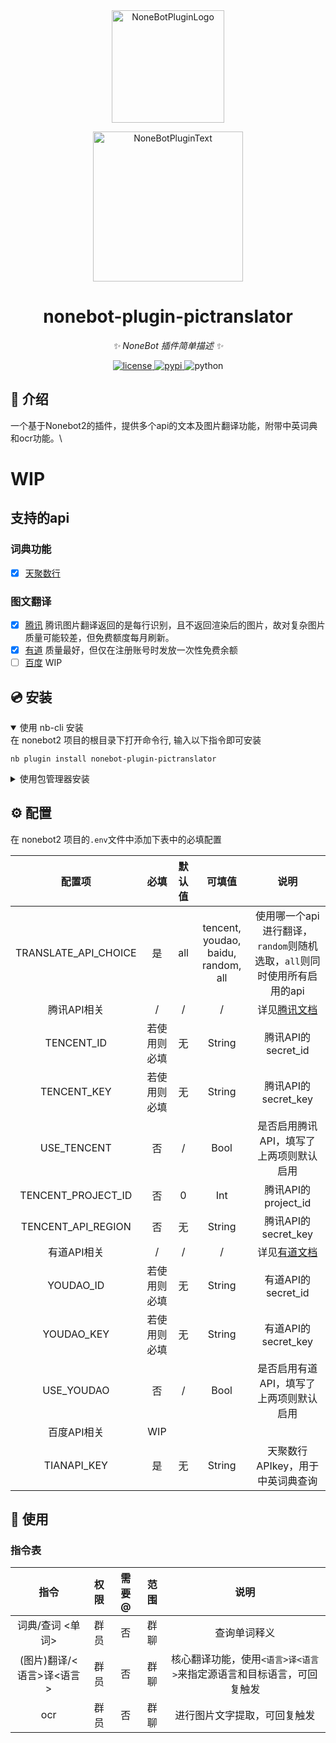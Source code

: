 <div align="center">
  <a href="https://v2.nonebot.dev/store"><img src="https://github.com/A-kirami/nonebot-plugin-template/blob/resources/nbp_logo.png" width="180" height="180" alt="NoneBotPluginLogo"></a>
  <br>
  <p><img src="https://github.com/A-kirami/nonebot-plugin-template/blob/resources/NoneBotPlugin.svg" width="240" alt="NoneBotPluginText"></p>
</div>

<div align="center">

# nonebot-plugin-pictranslator

_✨ NoneBot 插件简单描述 ✨_


<a href="./LICENSE">
    <img src="https://img.shields.io/github/license/iona-s/nonebot-plugin-pictranslator.svg" alt="license">
</a>
<a href="https://pypi.python.org/pypi/nonebot-plugin-pictranslator">
    <img src="https://img.shields.io/pypi/v/nonebot-plugin-pictranslator.svg" alt="pypi">
</a>
<img src="https://img.shields.io/badge/python-3.9+-blue.svg" alt="python">

</div>

## 📖 介绍

一个基于Nonebot2的插件，提供多个api的文本及图片翻译功能，附带中英词典和ocr功能。\
# WIP

## 支持的api
### 词典功能
- [x] [天聚数行](https://www.tianapi.com/apiview/49)

### 图文翻译
- [x] [腾讯](https://ai.qq.com/)  腾讯图片翻译返回的是每行识别，且不返回渲染后的图片，故对复杂图片质量可能较差，但免费额度每月刷新。
- [x] [有道](https://ai.youdao.com/)  质量最好，但仅在注册账号时发放一次性免费余额
- [ ] [百度](https://fanyi-api.baidu.com/)  WIP

## 💿 安装

<details open>
<summary>使用 nb-cli 安装</summary>
在 nonebot2 项目的根目录下打开命令行, 输入以下指令即可安装

    nb plugin install nonebot-plugin-pictranslator

</details>

<details>
<summary>使用包管理器安装</summary>
在 nonebot2 项目的插件目录下, 打开命令行, 根据你使用的包管理器, 输入相应的安装命令

<details>
<summary>pip</summary>

    pip install nonebot-plugin-pictranslator
</details>
<details>
<summary>pdm</summary>

    pdm add nonebot-plugin-pictranslator
</details>
<details>
<summary>poetry</summary>

    poetry add nonebot-plugin-pictranslator
</details>
<details>
<summary>uv</summary>

    uv add nonebot-plugin-pictranslator
</details>
<details>
<summary>conda</summary>

    conda install nonebot-plugin-pictranslator
</details>

打开 nonebot2 项目根目录下的 `pyproject.toml` 文件, 在 `[tool.nonebot]` 部分追加写入

    plugins = ["nonebot_plugin_template"]

</details>

## ⚙️ 配置

在 nonebot2 项目的`.env`文件中添加下表中的必填配置

|         配置项          |   必填   | 默认值 |                 可填值                 |                            说明                            |
|:--------------------:|:------:|:---:|:-----------------------------------:|:--------------------------------------------------------:|
| TRANSLATE_API_CHOICE |   是    | all | tencent, youdao, baidu, random, all |      使用哪一个api进行翻译，`random`则随机选取，`all`则同时使用所有启用的api       |
|       腾讯API相关        |   /    |  /  |                  /                  | 详见[腾讯文档](https://cloud.tencent.com/document/product/551) |
|      TENCENT_ID      | 若使用则必填 |  无  |               String                |                     腾讯API的secret_id                      |
|     TENCENT_KEY      | 若使用则必填 |  无  |               String                |                     腾讯API的secret_key                     |
|     USE_TENCENT      |   否    |  /  |                Bool                 |                  是否启用腾讯API，填写了上两项则默认启用                   |
|  TENCENT_PROJECT_ID  |   否    |  0  |                 Int                 |                     腾讯API的project_id                     |
|  TENCENT_API_REGION  |   否    |  无  |               String                |                     腾讯API的secret_key                     |
|       有道API相关        |   /    |  /  |                  /                  |       详见[有道文档](https://fanyi.youdao.com/openapi/)        |
|      YOUDAO_ID       | 若使用则必填 |  无  |               String                |                     有道API的secret_id                      |
|      YOUDAO_KEY      | 若使用则必填 |  无  |               String                |                     有道API的secret_key                     |
|      USE_YOUDAO      |   否    |  /  |                Bool                 |                  是否启用有道API，填写了上两项则默认启用                   |
|       百度API相关        |  WIP   |
|     TIANAPI_KEY      |   是    |  无  |               String                |                   天聚数行APIkey，用于中英词典查询                    |

## 🎉 使用
### 指令表
|        指令        | 权限 | 需要@ | 范围 |                  说明                   |
|:----------------:|:--:|:---:|:--:|:-------------------------------------:|
|    词典/查词 <单词>    | 群员 |  否  | 群聊 |                查询单词释义                 |
| (图片)翻译/<语言>译<语言> | 群员 |  否  | 群聊 | 核心翻译功能，使用`<语言>译<语言>`来指定源语言和目标语言，可回复触发 |
|       ocr        | 群员 |  否  | 群聊 |            进行图片文字提取，可回复触发             |

